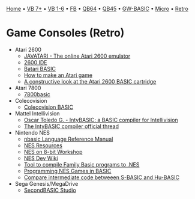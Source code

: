 [Home](https://gotbasic.com) • [VB 7+](vb.md) • [VB 1-6](vb6.md) • [FB](freebasic.md) • [QB64](qb64.md) • [QB45](qb.md) • [GW-BASIC](gw-basic.md) • [Micro](micro.md) • [Retro](retro.md)


# Game Consoles (Retro)

- Atari 2600
  - [JAVATARI - The online Atari 2600 emulator](http://javatari.org/)
  - [2600 IDE](https://atariage.com/forums/topic/93971-2600-ide-link/)
  - [Batari BASIC](http://www.bataribasic.com/install.html)
  - [How to make an Atari game](https://www.tinkernut.com/how-to-make-an-atari-game/)
  - [A constructive look at the Atari 2600 BASIC cartridge](http://boston.conman.org/2015/06/16.1)
- Atari 7800
  - [7800basic](http://7800.8bitdev.org/index.php/7800basic)
- Colecovision
  - [Colecovision BASIC](https://atariage.com/forums/topic/197428-colecovision-basic/page/2/#comments)
- Mattel Intellivision
  - [Oscar Toledo G. - IntyBASIC: a BASIC compiler for Intellivision](https://nanochess.org/intybasic.html)
  - [The IntyBASIC compiler official thread](https://atariage.com/forums/topic/248209-the-intybasic-compiler-official-thread/)
- Nintendo NES
  - [nbasic Language Reference Manual](http://bobrost.com/nes/files/nbasic_manual.html)
  - [NES Resources](http://bobrost.com/nes/resources.php)
  - [NES on 8-bit Workshop](https://8bitworkshop.com/docs/platforms/nes/index.html)
  - [NES Dev Wiki](https://www.nesdev.org/wiki/Projects)
  - [Tool to compile Family Basic programs to .NES](https://archive.nes.science/nesdev-forums/f2/t10156.xhtml)
  - [Programming NES Games in BASIC](https://atariage.com/forums/topic/149491-programming-nes-games-in-basic/)
  - [Compare intermediate code betweeen S-BASIC and Hu-BASIC](http://retropc.net/ohishi/museum/SvsHu_700.htm)
- Sega Genesis/MegaDrive
  - [SecondBASIC Studio](secondbasic.md)
